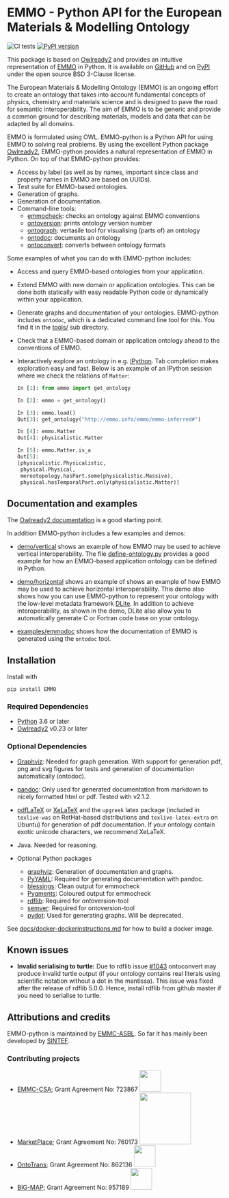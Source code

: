 EMMO - Python API for the European Materials & Modelling Ontology
=================================================================

![CI tests](https://github.com/emmo-repo/EMMO-python/workflows/CI%20Tests/badge.svg)
[![PyPI version](https://badge.fury.io/py/EMMO.svg)](https://badge.fury.io/py/EMMO)


This package is based on [Owlready2] and provides an intuitive
representation of [EMMO] in Python.
It is available on [GitHub][EMMO-python] and on [PyPI][PyPI:EMMO]
under the open source BSD 3-Clause license.

The European Materials & Modelling Ontology (EMMO) is an ongoing
effort to create an ontology that takes into account fundamental
concepts of physics, chemistry and materials science and is designed
to pave the road for semantic interoperability.  The aim of EMMO is to
be generic and provide a common ground for describing materials,
models and data that can be adapted by all domains.

EMMO is formulated using OWL.  EMMO-python is a Python API for using
EMMO to solving real problems.  By using the excellent Python package
[Owlready2], EMMO-python provides a natural representation of
EMMO in Python.  On top of that EMMO-python provides:

  - Access by label (as well as by names, important since class and
    property names in EMMO are based on UUIDs).
  - Test suite for EMMO-based ontologies.
  - Generation of graphs.
  - Generation of documentation.
  - Command-line tools:
      - [emmocheck](docs/tools-instructions.md#emmocheck):
        checks an ontology against EMMO conventions
      - [ontoversion](docs/tools-instructions.md#ontoversion):
        prints ontology version number
      - [ontograph](docs/tools-instructions.md#ontograph):
        vertasile tool for visualising (parts of) an ontology
      - [ontodoc](docs/tools-instructions.md#ontodoc):
        documents an ontology
      - [ontoconvert](docs/tools-instructions.md#ontoconvert):
        converts between ontology formats


Some examples of what you can do with EMMO-python includes:

  - Access and query EMMO-based ontologies from your application.
  - Extend EMMO with new domain or application ontologies.  This can
    be done both statically with easy readable Python code or
    dynamically within your application.
  - Generate graphs and documentation of your ontologies.  EMMO-python
    includes `ontodoc`, which is a dedicated command line tool for this.
    You find it in the [tools/](tools) sub directory.
  - Check that a EMMO-based domain or application ontology ahead to the
    conventions of EMMO.
  - Interactively explore an ontology in e.g. [IPython].  Tab completion
    makes exploration easy and fast.  Below is an example of an IPython
    session where we check the relations of `Matter`:

    ```python
    In [1]: from emmo import get_ontology

    In [2]: emmo = get_ontology()

    In [3]: emmo.load()
    Out[3]: get_ontology("http://emmo.info/emmo/emmo-inferred#")

    In [4]: emmo.Matter
    Out[4]: physicalistic.Matter

    In [5]: emmo.Matter.is_a
    Out[5]:
    [physicalistic.Physicalistic,
     physical.Physical,
     mereotopology.hasPart.some(physicalistic.Massive),
     physical.hasTemporalPart.only(physicalistic.Matter)]
    ```


Documentation and examples
--------------------------
The [Owlready2 documentation][Owlready2-doc] is a good starting point.

In addition EMMO-python includes a few examples and demos:
  - [demo/vertical](demo/vertical/README.md) shows an example of
    how EMMO may be used to achieve vertical interoperability.
    The file [define-ontology.py](demo/vertical/define-ontology.py)
    provides a good example for how an EMMO-based application ontology
    can be defined in Python.

  - [demo/horizontal](demo/horizontal/README.md) shows an example of
    shows an example of how EMMO may be used to achieve horizontal
    interoperability.  This demo also shows how you can use
    EMMO-python to represent your ontology with the low-level metadata
    framework [DLite]. In addition to achieve interoperability, as
    shown in the demo, DLite also allow you to automatically generate
    C or Fortran code base on your ontology.

  - [examples/emmodoc](examples/emmodoc/README.md) shows how the
    documentation of EMMO is generated using the `ontodoc` tool.


Installation
------------
Install with

    pip install EMMO

### Required Dependencies
  * [Python] 3.6 or later
  * [Owlready2] v0.23 or later


### Optional Dependencies
  * [Graphviz]: Needed for graph generation. With support for generation
    pdf, png and svg figures for tests and generation of documentation
    automatically (ontodoc).

  * [pandoc]: Only used for generated documentation from markdown to
    nicely formatted html or pdf.  Tested with v2.1.2.

  * [pdfLaTeX] or [XeLaTeX] and the `upgreek` latex
    package (included in `texlive-was` on RetHat-based distributions
    and `texlive-latex-extra` on Ubuntu) for generation of pdf
    documentation.  If your ontology contain exotic unicode characters, we
    recommend XeLaTeX.

  * Java. Needed for reasoning.

  * Optional Python packages
    - [graphviz]: Generation of documentation and graphs.
    - [PyYAML]:  Required for generating documentation with pandoc.
    - [blessings]: Clean output for emmocheck
    - [Pygments]: Coloured output for emmocheck
    - [rdflib]: Required for ontoversion-tool
    - [semver]: Required for ontoversion-tool
    - [pydot]: Used for generating graphs. Will be deprecated.

See [docs/docker-dockerinstructions.md](#docs/docker-dockerinstructions.md)
for how to build a docker image.


Known issues
------------

* **Invalid serialising to turtle:** Due to rdflib issue
  [#1043](https://github.com/RDFLib/rdflib/issues/1043) ontoconvert may
  produce invalid turtle output (if your ontology contains real literals
  using scientific notation without a dot in the mantissa).  This issue
  was fixed after the release of rdflib 5.0.0.  Hence, install rdflib
  from github master if you need to serialise to turtle.


Attributions and credits
------------------------
EMMO-python is maintained by [EMMC-ASBL](https://emmc.eu/).  So far it has mainly been developed by
[SINTEF](https://www.sintef.no/).

### Contributing projects
- [EMMC-CSA](https://emmc.info/about-emmc-csa/);
  Grant Agreement No: 723867
  <img src="https://i2.wp.com/emmc.info/wp-content/uploads/2018/10/emmc_logo-low.jpg?fit=1701%2C1701&ssl=1" height="50">
- [MarketPlace](https://www.the-marketplace-project.eu/);
  Grant Agreement No: 760173
  <img src="https://www.the-marketplace-project.eu/content/dam/iwm/the-marketplace-project/images/MARKETPLACE_LOGO_300dpi.png" width="120">
- [OntoTrans](https://ontotrans.eu/project/);
  Grant Agreement No: 862136
  <img src="https://ontotrans.eu/wp-content/uploads/2020/05/ot_logo_rosa_gro%C3%9F.svg" height="50">
- [BIG-MAP](https://www.big-map.eu/);
  Grant Agreement No: 957189
  <img src="https://avatars1.githubusercontent.com/u/72801303?s=200&v=4" height="50">



[EMMO-python]: https://github.com/emmo-repo/EMMO-python/
[EMMO-pypi]: https://pypi.org/project/EMMO/
[Owlready2]: https://pypi.org/project/Owlready2/
[Owlready2-doc]: https://pythonhosted.org/Owlready2/
[EMMO]: https://github.com/emmo-repo/EMMO/
[EMMO-python]: https://github.com/emmo-repo/EMMO-python/
[PyPI:EMMO]: https://pypi.org/project/EMMO/
[Python]: https://www.python.org/
[IPython]: https://ipython.org/
[DLite]: https://github.com/SINTEF/dlite/
[pydot]: https://pypi.org/project/pydot/
[Graphviz]: https://www.graphviz.org/
[pandoc]: http://pandoc.org/
[XeLaTeX]: https://www.overleaf.com/learn/latex/XeLaTeX/
[pdfLaTeX]: https://www.latex-project.org/
[graphviz]: https://pypi.org/project/
[PyYAML]: https://pypi.org/project/PyYAML/
[blessings]: https://pypi.org/project/blessings/
[Pygments]: https://pypi.org/project/Pygments/
[semver]: https://pypi.org/project/semver/
[rdflib]: https://pypi.org/project/rdflib/
